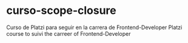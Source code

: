 # curso-scope-closure
Curso de Platzi para seguir en la carrera de Frontend-Developer
Platzi course to suivi the carreer of Frontend-Developer
